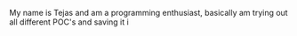 My name is Tejas and am a programming enthusiast, basically am trying out all different POC's and saving it i
